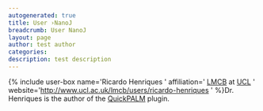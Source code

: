 ```yaml
---
autogenerated: true
title: User ›NanoJ
breadcrumb: User NanoJ
layout: page
author: test author
categories: 
description: test description
---
```


{% include user-box name='Ricardo Henriques ' affiliation=' [LMCB](http://www.ucl.ac.uk/lmcb/) at [UCL](http://www.ucl.ac.uk/) ' website='http://www.ucl.ac.uk/lmcb/users/ricardo-henriques ' %}Dr. Henriques is the author of the [QuickPALM](QuickPALM "wikilink") plugin.
